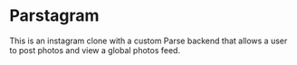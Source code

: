 # Parstagram
This is an instagram clone with a custom Parse backend that allows a user to post photos and view a global photos feed.
